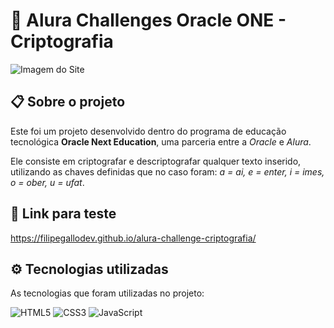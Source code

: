 # 🚀 Alura Challenges Oracle ONE - Criptografia
![Imagem do Site](https://i.imgur.com/mxfjAda.jpg)

## 📋 Sobre o projeto
Este foi um projeto desenvolvido dentro do programa de educação tecnológica __Oracle Next Education__, uma parceria entre a *Oracle* e *Alura*.

Ele consiste em criptografar e descriptografar qualquer texto inserido, utilizando as chaves definidas que no caso foram: *a = ai, e = enter, i = imes, o = ober, u = ufat*.

## 🔗 Link para teste
https://filipegallodev.github.io/alura-challenge-criptografia/

## ⚙️ Tecnologias utilizadas
As tecnologias que foram utilizadas no projeto:

![HTML5](https://img.shields.io/badge/HTML5-E34F26?style=for-the-badge&logo=html5&logoColor=white) ![CSS3](https://img.shields.io/badge/CSS3-1572B6?style=for-the-badge&logo=css3&logoColor=white) ![JavaScript](https://img.shields.io/badge/JavaScript-F7DF1E?style=for-the-badge&logo=javascript&logoColor=black)
